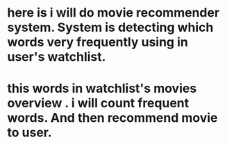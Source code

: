 # here is i will do movie recommender system. System is detecting which words very frequently using in user's watchlist.
# this words in watchlist's movies overview . i will count frequent words. And then recommend movie to user.
 
